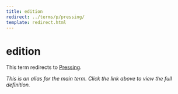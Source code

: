 ```yaml
---
title: edition
redirect: ../terms/p/pressing/
template: redirect.html
---
```


# edition

This term redirects to [Pressing](../terms/p/pressing/).

*This is an alias for the main term. Click the link above to view the full definition.*
